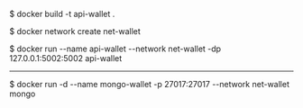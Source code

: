 $ docker build -t api-wallet .

$ docker network create net-wallet

$ docker run --name api-wallet --network net-wallet -dp 127.0.0.1:5002:5002 api-wallet

-------------------------------------------------------------

$ docker run -d --name mongo-wallet -p 27017:27017 --network net-wallet mongo